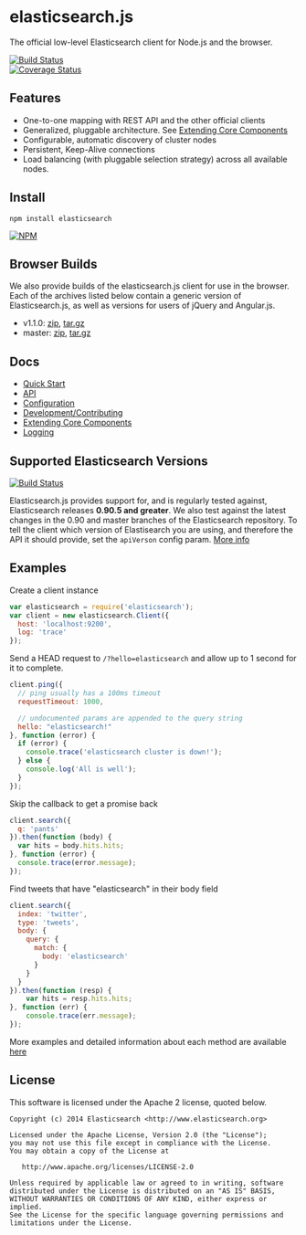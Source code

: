 # elasticsearch.js

The official low-level Elasticsearch client for Node.js and the browser.

[![Build Status](https://www.codeship.io/projects/f0c2b4a0-61c9-0131-3fd3-367b94dc0d60/status?branch=master)](https://www.codeship.io/projects/12289)
<br>
[![Coverage Status](https://coveralls.io/repos/elasticsearch/elasticsearch-js/badge.png)](https://coveralls.io/r/elasticsearch/elasticsearch-js)

## Features

 - One-to-one mapping with REST API and the other official clients
 - Generalized, pluggable architecture. See [Extending Core Components](http://www.elasticsearch.org/guide/en/elasticsearch/client/javascript-api/current/extending_core_components.html)
 - Configurable, automatic discovery of cluster nodes
 - Persistent, Keep-Alive connections
 - Load balancing (with pluggable selection strategy) across all available nodes.

## Install

```
npm install elasticsearch
```

<!-- wow bling -->
[![NPM](https://nodei.co/npm/elasticsearch.png?downloads=true)](https://npmjs.org/package/elasticsearch)

## Browser Builds

<!-- [![Selenium Tests Status](https://saucelabs.com/browser-matrix/elasticsearch-js.svg)](https://saucelabs.com/u/elasticsearch-js) -->

We also provide builds of the elasticsearch.js client for use in the browser. Each of the archives listed below contain a generic version of Elasticsearch.js, as well as versions for users of jQuery and Angular.js.

 - v1.1.0: [zip](https://download.elasticsearch.org/elasticsearch/elasticsearch-js/elasticsearch-js-1.1.0.zip), [tar.gz](https://download.elasticsearch.org/elasticsearch/elasticsearch-js/elasticsearch-js-1.1.0.tar.gz)
 - master: [zip](https://download.elasticsearch.org/elasticsearch/elasticsearch-js/elasticsearch-js-master.zip), [tar.gz](https://download.elasticsearch.org/elasticsearch/elasticsearch-js/elasticsearch-js-master.tar.gz)

## Docs
 - [Quick Start](http://www.elasticsearch.org/guide/en/elasticsearch/client/javascript-api/current/quick-start.html)
 - [API](http://www.elasticsearch.org/guide/en/elasticsearch/client/javascript-api/current/api-reference-0-90.html)
 - [Configuration](http://www.elasticsearch.org/guide/en/elasticsearch/client/javascript-api/current/api-conventions.html)
 - [Development/Contributing](https://github.com/elasticsearch/elasticsearch-js/blob/master/CONTRIBUTING.md)
 - [Extending Core Components](http://www.elasticsearch.org/guide/en/elasticsearch/client/javascript-api/current/extending_core_components.html)
 - [Logging](http://www.elasticsearch.org/guide/en/elasticsearch/client/javascript-api/current/logging.html)

## Supported Elasticsearch Versions

[![Build Status](https://build.elasticsearch.org/job/es-js_nightly/badge/icon)](https://build.elasticsearch.org/job/es-js_nightly/)

Elasticsearch.js provides support for, and is regularly tested against, Elasticsearch releases **0.90.5 and greater**. We also test against the latest changes in the 0.90 and master branches of the Elasticsearch repository. To tell the client which version of Elastisearch you are using, and therefore the API it should provide, set the `apiVerson` config param. [More info](http://www.elasticsearch.org/guide/en/elasticsearch/client/javascript-api/current/configuration.html#_config_options)

## Examples

Create a client instance
```js
var elasticsearch = require('elasticsearch');
var client = new elasticsearch.Client({
  host: 'localhost:9200',
  log: 'trace'
});
```

Send a HEAD request to `/?hello=elasticsearch` and allow up to 1 second for it to complete.
```js
client.ping({
  // ping usually has a 100ms timeout
  requestTimeout: 1000,

  // undocumented params are appended to the query string
  hello: "elasticsearch!"
}, function (error) {
  if (error) {
    console.trace('elasticsearch cluster is down!');
  } else {
    console.log('All is well');
  }
});
```

Skip the callback to get a promise back
```js
client.search({
  q: 'pants'
}).then(function (body) {
  var hits = body.hits.hits;
}, function (error) {
  console.trace(error.message);
});
```

Find tweets that have "elasticsearch" in their body field
```js
client.search({
  index: 'twitter',
  type: 'tweets',
  body: {
    query: {
      match: {
        body: 'elasticsearch'
      }
    }
  }
}).then(function (resp) {
    var hits = resp.hits.hits;
}, function (err) {
    console.trace(err.message);
});
```

More examples and detailed information about each method are available [here](http://www.elasticsearch.org/guide/en/elasticsearch/client/javascript-api/master/index.html)

## License

This software is licensed under the Apache 2 license, quoted below.

    Copyright (c) 2014 Elasticsearch <http://www.elasticsearch.org>

    Licensed under the Apache License, Version 2.0 (the "License");
    you may not use this file except in compliance with the License.
    You may obtain a copy of the License at

       http://www.apache.org/licenses/LICENSE-2.0

    Unless required by applicable law or agreed to in writing, software
    distributed under the License is distributed on an "AS IS" BASIS,
    WITHOUT WARRANTIES OR CONDITIONS OF ANY KIND, either express or implied.
    See the License for the specific language governing permissions and
    limitations under the License.
